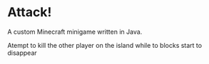# Attack!
A custom Minecraft minigame written in Java. </p>
Atempt to kill the other player on the island while to blocks start to disappear
